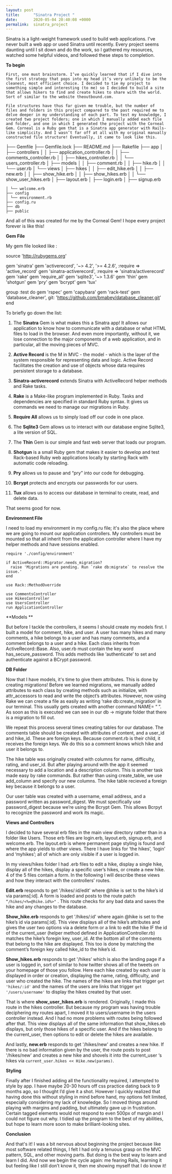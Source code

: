```yaml
---
layout: post
title:      "Sinatra Project "
date:       2020-05-04 20:40:08 +0000
permalink:  sinatra_project
---
```



Sinatra is a light-weight framework used to build web applications. I’ve never built a web app or used Sinatra until recently. Every project seems daunting until I sit down and do the work, so I gathered my resources, watched some helpful videos, and followed these steps to completion.

**To begin**

	First, one must brainstorm. I’ve quickly learned that if I dive into the first strategy that pops into my head it’s very unlikely to be the cleanest, most efficient choice. I decided to tie my project to something simple and interesting (to me) so I decided to build a site that allows hikers to find and create hikes to share with the world. Sort of similar to the website theoutbound.com. 

	File structures have thus far given me trouble, but the number of files and folders in this project compared to the past required me to delve deeper in my understanding of each part. To test my knowledge, I created two project folders; one in which I manually added each file and folder, and one in which I generated the project with the Corneal Gem. Corneal is a Ruby gem that is a Sinatra app generator with Rails-like simplicity. And I wasn’t far off at all with my original manually constructed file structure! Eventually, it came to look like this. 



├── Gemfile
    ├── Gemfile.lock
    ├── README.md
    ├── Rakefile
    ├── app
    │ ├── controllers
    │ │ ├── application_controller.rb
    │ │ ├── comments_controller.rb
    │ │ ├── hikes_controller.rb
    │ │ └── users_controller.rb
    │ ├── models
    │ │ ├── comment.rb
    │ │ ├── hike.rb
    │ │ └── user.rb
    │ └── views
    │ ├── hikes
    │ │ ├── edit_hike.erb
    │ │ ├── new.erb
    │ │ ├── show_hike.erb
    │ │ ├── show_hikes.erb
    │ │ └── show_user_hikes.erb
    │ ├── layout.erb
    │ ├── login.erb
    │ ├── signup.erb

    │ └── welcome.erb
    ├── config
    │ └── environment.rb
    ├── config.ru
    ├── db
    ├── public

And all of this was created for me by the Corneal Gem! I hope every project forever is like this!

**Gem File**

My gem file looked like :

source 'http://rubygems.org'

gem 'sinatra'
gem 'activerecord', '~> 4.2', '>= 4.2.6', :require => 'active_record'
gem 'sinatra-activerecord', :require => 'sinatra/activerecord'
gem 'rake'
gem 'require_all'
gem 'sqlite3', '~> 1.3.6'
gem 'thin'
gem 'shotgun'
gem 'pry'
gem 'bcrypt'
gem 'tux'

group :test do
  gem 'rspec'
  gem 'capybara'
  gem 'rack-test'
  gem 'database_cleaner', git: 'https://github.com/bmabey/database_cleaner.git'
end



To briefly go down the list:
1. The **Sinatra** Gem is what makes this a Sinatra app! It allows our application to know how to communicate with a database or what HTML files to load in the browser.  And even more importantly, without it, we lose connection to the major components of a web application, and in particular, all the moving pieces of MVC.

2. **Active Record** is the M in MVC - the model - which is the layer of the system responsible for representing data and logic. Active Record facilitates the creation and use of objects whose data requires persistent storage to a database. 

3. **Sinatra-activerecord** extends Sinatra with ActiveRecord helper methods and Rake tasks.

4. **Rake** is a Make-like program implemented in Ruby. Tasks and dependencies are specified in standard Ruby syntax. It gives us commands we need to manage our migrations in Ruby.

5. **Require All** allows us to simply load off our code in one place. 

6. The **Sqlite3** Gem allows us to interact with our database engine Sqlite3, a lite version of SQL.

7. The **Thin** Gem is our simple and fast web server that loads our program.

8. **Shotgun** is a small Ruby gem that makes it easier to develop and test Rack-based Ruby web applications locally by starting Rack with automatic code reloading.

9. **Pry** allows us to pause and “pry” into our code for debugging.

10. **Bcrypt** protects and encrypts our passwords for our users.

11. **Tux** allows us to access our database in terminal to create, read, and delete data.


That seems good for now. 

**Environment File**

I need to load my environment in my config.ru file; it's also the place where we are going to mount our application controllers. My controllers must be mounted so that all inherit from the application controller where I have my helper methods and have sessions enabled.

```
require './config/environment'

if ActiveRecord::Migrator.needs_migration?
  raise 'Migrations are pending. Run `rake db:migrate` to resolve the issue.'
end

use Rack::MethodOverride 

use CommentsController
use HikesController
use UsersController
run ApplicationController
```



**Models **

But before I tackle the controllers, it seems I should create my models first. I built a model for comment, hike, and user. A user has many hikes and many comments, a hike belongs to a user and has many comments, and a comment belongs to a user and a hike. Each class inherits from ActiveRecord::Base. Also, user.rb must contain the key word has_secure_password. This adds methods like ‘authenticate’ to set and authenticate against a BCrypt password.

**DB Folder** 

Now that I have models, it's time to give them attributes. This is done by creating migrations! Before we learned migrations, we manually added attributes to each class by creating methods such as initialize, with attr_accessors to read and write the object’s attributes. However, now using Rake we can create a file as easily as writing ‘rake db:create_migration’ in our terminal. This usually gets created with another command NAME= “  ”. As soon as this is executed we can see in our db → migrate folder that there is a migration to fill out.

We repeat this process several times creating tables for our database. The comments table should be created with attributes of content, and a user_id and hike_id. These are foreign keys. Because comment.rb is their child, it receives the foreign keys. We do this so a comment knows which hike and user it belongs to. 

The hike table was originally created with columns for name, difficulty, rating, and user_id. But after playing around with the app it seemed necessary to add a location and a description column. This is another task made easy by rake commands. But rather than using create_table, we use add_column and specify our new columns. The hike table recieved a foreign key because it belongs to a user. 


Our user table was created with a username, email address, and a password written as password_digest. We must specifically use password_digest because we’re using the Bcrypt Gem. This allows Bcrpyt to recognize the password and work its magic. 

**Views and Controllers**

I decided to have several erb files in the main view directory rather than in a folder like Users. Those erb files are login.erb, layout.erb, signup.erb, and welcome.erb. The layout.erb is where permanent page styling is found and where the app yields to other views. There I have links for ‘the hikes’, ‘login’ and ‘myhikes’; all of which are only visible if a user is logged in.

In my views/hikes folder I had .erb files to edit a hike, display a single hike, display all of the hikes, display a specific user’s hikes, or create a new hike. 4 of the 5 files contain a form. In the following I will describe these views and how they interact with the controllers’ routes.

**Edit.erb** responds to  get '/hikes/:id/edit'  where @hike is set to the hike’s id via params[:id]. A form is loaded and posts to the route patch` “/hikes/<%=@hike.id%>"` .  This route checks for any bad data and saves the hike and any changes to the database. 

**Show_hike.erb** responds to get '/hikes/:id' where again @hike is set to the hike’s id via params[:id]. This view displays all of the hike’s attributes and gives the user two options via a delete form or a link to edit the hike IF the id of the current_user (helper method defined in ApplicationController.rb) matches the hike’s foregin key, user_id. At the bottom all of the comments that belong to the hike are displayed. This too is done by matching the comment’s foreign key called hike_id to the hike’s id. 

**Show_hikes.erb** responds to get '/hikes’ which is also the landing page if a user is logged in, sort of similar to how twitter shows all of the tweets on your homepage of those you follow. Here each hike created by each user is displayed in order or creation, displaying the name, rating, difficulty, and user who created the hike. The names of the hikes are links that trigger `get 'hikes/:id'` and the names of the users are links that trigger `get '/users/username'` to display the hikes created by that user. 

That is where **show_user_hikes.erb** is rendered. Originally, I made this route in the hikes controller. But because my program was having trouble deciphering my routes apart, I moved it to users/username in the users controller instead. And I had no more problems with routes being followed after that. This view displays all of the same information that show_hikes.eb displays, but only those hikes of a specific user. And if the hikes belong to the current_user, then options to edit or delete the hikes are available.

And lastly, **new.erb** responds to get '/hikes/new' and creates a new hike. If there is no bad information given by the user, the route posts to post '/hikes/new' and creates a new hike and shovels it into the current_user ‘s hikes via   `current_user.hikes << Hike.new(params)`. 

**Styling**

Finally after I finished adding all the functionality required, I attempted to style by app. I have maybe 20-30 hours off css practice dating back to 9 months ago, so I thought I’d give it a shot. However I quickly realized that having done this without styling in mind before hand, my options felt limited, especially considering my lack of knowledge. So I moved things around playing with margins and padding, but ultimately gave up in frustration. Certain tagged elements would not respond to even 500px of margin and I could not figure out why. I tidied up the program to the best of my abilities, but hope to learn more soon to make brilliant-looking sites. 

**Conclusion**

And that's it! I was a bit nervous about beginning the project because like most software related things, I felt I had only a tenuous grasp on the MVC pattern, SQL, and other moving parts. But doing is the best way to learn and learn I did. And now we begin the cycle again: me fearing Rails, learning it but feeling like I still don’t know it, then me showing myself that I do know it!


